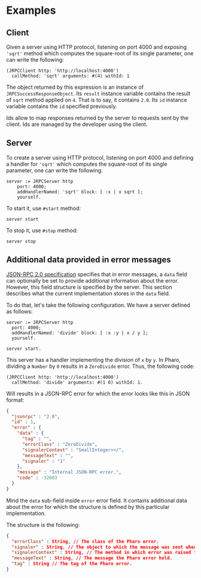 # Examples

## Client

Given a server using HTTP protocol, listening on port 4000 and exposing `'sqrt'`
method which computes the square-root of its single parameter, one can write the
following:

```Smalltalk
(JRPCClient http: 'http://localhost:4000')
  callMethod: 'sqrt' arguments: #(4) withId: 1
```

The object returned by this expression is an instance of `JRPCSuccessResponseObject`.
Its `result` instance variable contains the result of `sqrt` method applied on
`4`. That is to say, it contains `2.0`.
Its `id` instance variable contains the `id` specified previously.

Ids allow to map responses returned by the server to requests sent by the client.
Ids are managed by the developer using the client.

## Server

To create a server using HTTP protocol, listening on port 4000 and defining a
handler for `'sqrt'` which computes the square-root of its single parameter, one
can write the following:

```Smalltalk
server := JRPCServer http
    port: 4000;
    addHandlerNamed: 'sqrt' block: [ :x | x sqrt ];
    yourself.
```

To start it, use `#start` method:

```Smalltalk
server start
```

To stop it, use `#stop` method:

```Smalltalk
server stop
```

## Additional data provided in error messages

[JSON-RPC 2.0 specification](https://www.jsonrpc.org/specification) specifies
that in error messages, a `data` field can optionally be set to provide additional
information about the error. However, this field structure is specified by the
server. This section describes what the current implementation stores in the
`data` field.

To do that, let's take the following configuration. We have a server defined
as follows:

```Smalltalk
server := JRPCServer http
  port: 4000;
  addHandlerNamed: 'divide' block: [ :x :y | x / y ];
  yourself.

server start.
```

This server has a handler implementing the division of `x` by `y`. In Pharo,
dividing a `Number` by `0` results in a `ZeroDivide` error. Thus, the following code:

```Smalltalk
(JRPCClient http: 'http://localhost:4000')
  callMethod: 'divide' arguments: #(1 0) withId: 1.
```

Will results in a JSON-RPC error for which the error looks like this in JSON format:

```json
{
  "jsonrpc" : "2.0",
  "id" : 1,
  "error" : {
    "data" : {
      "tag" : "",
      "errorClass" : "ZeroDivide",
      "signalerContext" : "SmallInteger>>/",
      "messageText" : "",
      "signaler" : "1"
    },
    "message" : "Internal JSON-RPC error.",
    "code" : -32603
  }
}
```

Mind the `data` sub-field inside `error` error field. It contains additional data
about the error for which the structure is defined by this particular implementation.

The structure is the following:

```json
{
  "errorClass" : String, // The class of the Pharo error.
  "signaler" : String, // The object to which the message was sent when the error occurred.
  "signalerContext" : String, // The method in which error was raised formatted as Class>>method
  "messageText" : String, // The message the Pharo error hold.
  "tag" : String // The tag of the Pharo error.
}
```
